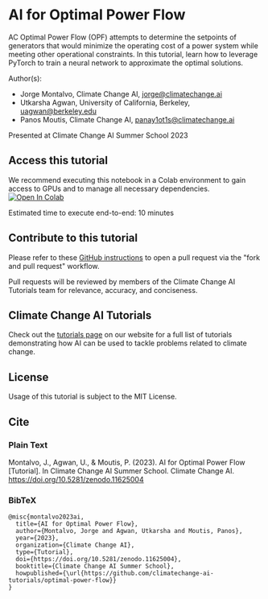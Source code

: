 # AI for Optimal Power Flow
AC Optimal Power Flow (OPF) attempts to determine the setpoints of generators that would minimize the operating cost of a power system while meeting other operational constraints. In this tutorial, learn how to leverage PyTorch to train a neural network to approximate the optimal solutions.

Author(s):
* Jorge Montalvo, Climate Change AI, jorge@climatechange.ai
* Utkarsha Agwan, University of California, Berkeley, uagwan@berkeley.edu
* Panos Moutis, Climate Change AI, panay1ot1s@climatechange.ai

Presented at Climate Change AI Summer School 2023

## Access this tutorial

We recommend executing this notebook in a Colab environment to gain access to GPUs and to manage all necessary dependencies. <a target="_blank" href="https://colab.research.google.com/github/climatechange-ai-tutorials/optimal-power-flow/blob/main/AI_for_Optimal_Power_Flow.ipynb">
  <img src="https://colab.research.google.com/assets/colab-badge.svg" alt="Open In Colab"/>
</a>

Estimated time to execute end-to-end: 10 minutes 

## Contribute to this tutorial

Please refer to these [GitHub instructions](https://docs.github.com/en/get-started/exploring-projects-on-github/contributing-to-a-project#about-forking) to open a pull request via the "fork and pull request" workflow. 

Pull requests will be reviewed by members of the Climate Change AI Tutorials team for relevance, accuracy, and conciseness.

## Climate Change AI Tutorials
Check out the [tutorials page](https://www.climatechange.ai/tutorials?) on our website for a full list of tutorials demonstrating how AI can be used to tackle problems related to climate change.

## License
Usage of this tutorial is subject to the MIT License.

## Cite

### Plain Text
Montalvo, J., Agwan, U., & Moutis, P. (2023). AI for Optimal Power Flow [Tutorial]. In Climate Change AI Summer School. Climate Change AI. https://doi.org/10.5281/zenodo.11625004

### BibTeX

```
@misc{montalvo2023ai,
  title={AI for Optimal Power Flow},
  author={Montalvo, Jorge and Agwan, Utkarsha and Moutis, Panos},
  year={2023},
  organization={Climate Change AI},
  type={Tutorial},
  doi={https://doi.org/10.5281/zenodo.11625004},
  booktitle={Climate Change AI Summer School},
  howpublished={\url{https://github.com/climatechange-ai-tutorials/optimal-power-flow}}
}
```
